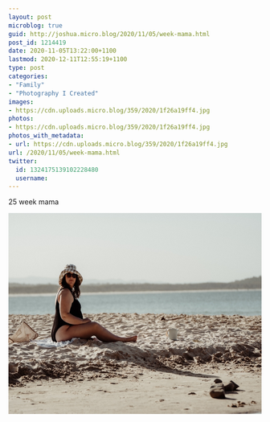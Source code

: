 ```yaml
---
layout: post
microblog: true
guid: http://joshua.micro.blog/2020/11/05/week-mama.html
post_id: 1214419
date: 2020-11-05T13:22:00+1100
lastmod: 2020-12-11T12:55:19+1100
type: post
categories:
- "Family"
- "Photography I Created"
images:
- https://cdn.uploads.micro.blog/359/2020/1f26a19ff4.jpg
photos:
- https://cdn.uploads.micro.blog/359/2020/1f26a19ff4.jpg
photos_with_metadata:
- url: https://cdn.uploads.micro.blog/359/2020/1f26a19ff4.jpg
url: /2020/11/05/week-mama.html
twitter:
  id: 1324175139102228480
  username: 
---
```

25 week mama

<img src="uploads/2020/1f26a19ff4.jpg" width="600" height="400" alt="" />
